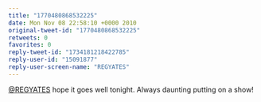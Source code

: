 ```yaml
---
title: "1770480868532225"
date: Mon Nov 08 22:58:10 +0000 2010
original-tweet-id: "1770480868532225"
retweets: 0
favorites: 0
reply-tweet-id: "1734181218422785"
reply-user-id: "15091877"
reply-user-screen-name: "REGYATES"
---
```

<a href="https://twitter.com/REGYATES">@REGYATES</a> hope it goes well tonight. Always daunting putting on a show!
